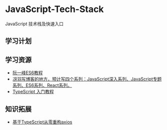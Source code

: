 # JavaScript-Tech-Stack
JavaScript 技术栈及快速入口

## 学习计划

## 学习资源
* [阮一峰ES6教程](http://es6.ruanyifeng.com/)
* [冴羽写博客的地方，预计写四个系列：JavaScript深入系列、JavaScript专题系列、ES6系列、React系列。](https://github.com/marlonchiu/Blog)
* [TypeScript 入门教程](https://github.com/xcatliu/typescript-tutorial)

## 知识拓展
* [基于TypeScript从零重构axios](https://github.com/marlonchiu/ts-guide-file)

